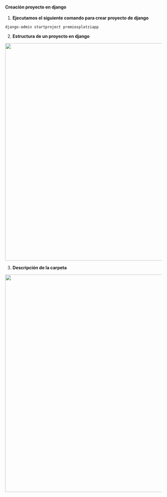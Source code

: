 #### Creación proyecto en django

1. **Ejecutamos el siguiente comando para crear proyecto de django**
   
```
django-admin startproject premiosplatziapp

```
2. **Estructura de un proyecto en django**


<p align="center">

<img src="https://drive.google.com/uc?export=download&id=19zENNjV3v9lDjHMktwtM1Dj0PW2MLk2A" width="700" height="700" />
</p>

3. **Descripción de la carpeta**
 
<p align="center">

<img src="https://drive.google.com/uc?export=download&id=1bKJtiVTzYKz3kR0vJrGz-TIh6e4WBcjh" width="700" height="700" />
</p>

